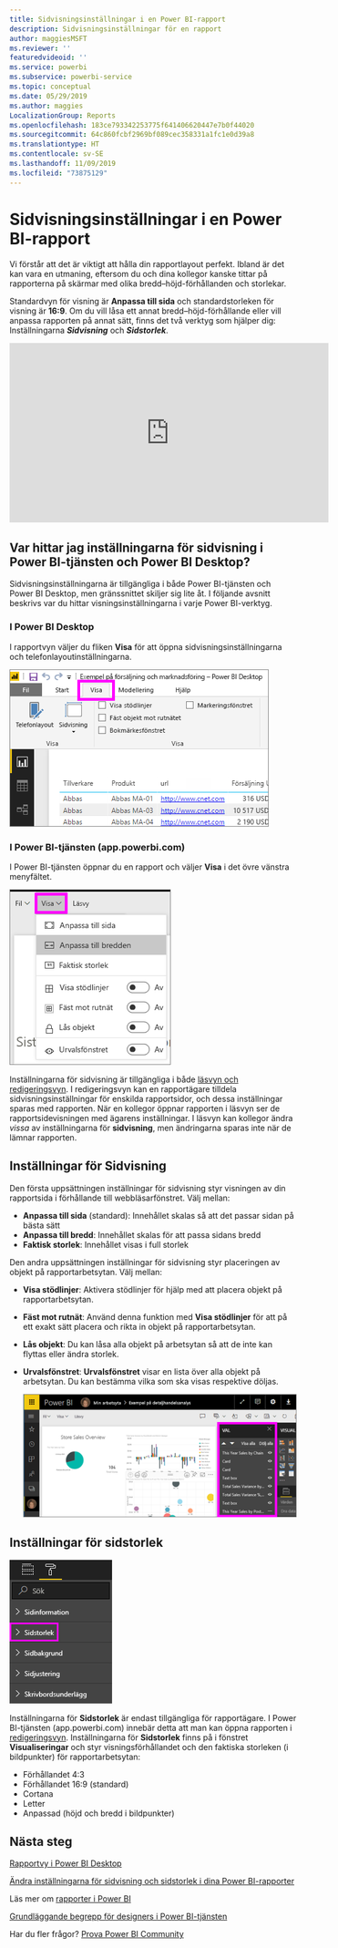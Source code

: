 ```yaml
---
title: Sidvisningsinställningar i en Power BI-rapport
description: Sidvisningsinställningar för en rapport
author: maggiesMSFT
ms.reviewer: ''
featuredvideoid: ''
ms.service: powerbi
ms.subservice: powerbi-service
ms.topic: conceptual
ms.date: 05/29/2019
ms.author: maggies
LocalizationGroup: Reports
ms.openlocfilehash: 183ce793342253775f641406620447e7b0f44020
ms.sourcegitcommit: 64c860fcbf2969bf089cec358331a1fc1e0d39a8
ms.translationtype: HT
ms.contentlocale: sv-SE
ms.lasthandoff: 11/09/2019
ms.locfileid: "73875129"
---
```

# <a name="page-display-settings-in-a-power-bi-report"></a>Sidvisningsinställningar i en Power BI-rapport
Vi förstår att det är viktigt att hålla din rapportlayout perfekt. Ibland är det kan vara en utmaning, eftersom du och dina kollegor kanske tittar på rapporterna på skärmar med olika bredd–höjd-förhållanden och storlekar. 

Standardvyn för visning är **Anpassa till sida** och standardstorleken för visning är **16:9**. Om du vill låsa ett annat bredd–höjd-förhållande eller vill anpassa rapporten på annat sätt, finns det två verktyg som hjälper dig: Inställningarna ***Sidvisning*** och ***Sidstorlek***.


<iframe width="560" height="315" src="https://www.youtube.com/embed/5tg-OXzxe2g" frameborder="0" allowfullscreen></iframe>


## <a name="where-to-find-page-view-settings-in-the-power-bi-service-and-power-bi-desktop"></a>Var hittar jag inställningarna för sidvisning i Power BI-tjänsten och Power BI Desktop?
Sidvisningsinställningarna är tillgängliga i både Power BI-tjänsten och Power BI Desktop, men gränssnittet skiljer sig lite åt. I följande avsnitt beskrivs var du hittar visningsinställningarna i varje Power BI-verktyg.

### <a name="in-power-bi-desktop"></a>I Power BI Desktop
I rapportvyn väljer du fliken **Visa** för att öppna sidvisningsinställningarna och telefonlayoutinställningarna.

  ![Inställningar för Sidvisning i Desktop](media/power-bi-report-display-settings/power-bi-desktop-view-settings.png)

### <a name="in-the-power-bi-service-apppowerbicom"></a>I Power BI-tjänsten (app.powerbi.com)
I Power BI-tjänsten öppnar du en rapport och väljer **Visa** i det övre vänstra menyfältet.

![Inställningar för Sidvisning i tjänsten](media/power-bi-report-display-settings/power-bi-change-page-view.png)

Inställningarna för sidvisning är tillgängliga i både [läsvyn och redigeringsvyn](consumer/end-user-reading-view.md). I redigeringsvyn kan en rapportägare tilldela sidvisningsinställningar för enskilda rapportsidor, och dessa inställningar sparas med rapporten. När en kollegor öppnar rapporten i läsvyn ser de rapportsidevisningen med ägarens inställningar. I läsvyn kan kollegor ändra *vissa* av inställningarna för **sidvisning**, men ändringarna sparas inte när de lämnar rapporten.

## <a name="page-view-settings"></a>Inställningar för Sidvisning
Den första uppsättningen inställningar för sidvisning styr visningen av din rapportsida i förhållande till webbläsarfönstret. Välj mellan:

* **Anpassa till sida** (standard): Innehållet skalas så att det passar sidan på bästa sätt
* **Anpassa till bredd**: Innehållet skalas för att passa sidans bredd
* **Faktisk storlek**: Innehållet visas i full storlek

Den andra uppsättningen inställningar för sidvisning styr placeringen av objekt på rapportarbetsytan. Välj mellan:

* **Visa stödlinjer**: Aktivera stödlinjer för hjälp med att placera objekt på rapportarbetsytan.
* **Fäst mot rutnät**: Använd denna funktion med **Visa stödlinjer** för att på ett exakt sätt placera och rikta in objekt på rapportarbetsytan. 
* **Lås objekt**: Du kan låsa alla objekt på arbetsytan så att de inte kan flyttas eller ändra storlek.
* **Urvalsfönstret**: **Urvalsfönstret** visar en lista över alla objekt på arbetsytan. Du kan bestämma vilka som ska visas respektive döljas.

    ![markeringsfönster](media/power-bi-report-display-settings/power-bi-selection-pane.png)



## <a name="page-size-settings"></a>Inställningar för sidstorlek
![ändra inställningar för sidstorlek](media/power-bi-report-display-settings/power-bi-page-size.png)

Inställningarna för **Sidstorlek** är endast tillgängliga för rapportägare. I Power BI-tjänsten (app.powerbi.com) innebär detta att man kan öppna rapporten i [redigeringsvyn](consumer/end-user-reading-view.md). Inställningarna för **Sidstorlek** finns på i fönstret **Visualiseringar** och styr visningsförhållandet och den faktiska storleken (i bildpunkter) för rapportarbetsytan:   

* Förhållandet 4:3
* Förhållandet 16:9 (standard)
* Cortana
* Letter
* Anpassad (höjd och bredd i bildpunkter)

## <a name="next-steps"></a>Nästa steg
[Rapportvy i Power BI Desktop](desktop-report-view.md)

[Ändra inställningarna för sidvisning och sidstorlek i dina Power BI-rapporter](consumer/end-user-report-view.md)

Läs mer om [rapporter i Power BI](consumer/end-user-reports.md)

[Grundläggande begrepp för designers i Power BI-tjänsten](service-basic-concepts.md)

Har du fler frågor? [Prova Power BI Community](https://community.powerbi.com/)

